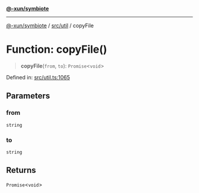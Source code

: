 [**@-xun/symbiote**](../../../README.md)

***

[@-xun/symbiote](../../../README.md) / [src/util](../README.md) / copyFile

# Function: copyFile()

> **copyFile**(`from`, `to`): `Promise`\<`void`\>

Defined in: [src/util.ts:1065](https://github.com/Xunnamius/symbiote/blob/ffa2219b5458551337af8081b76f7ffb8422c513/src/util.ts#L1065)

## Parameters

### from

`string`

### to

`string`

## Returns

`Promise`\<`void`\>

